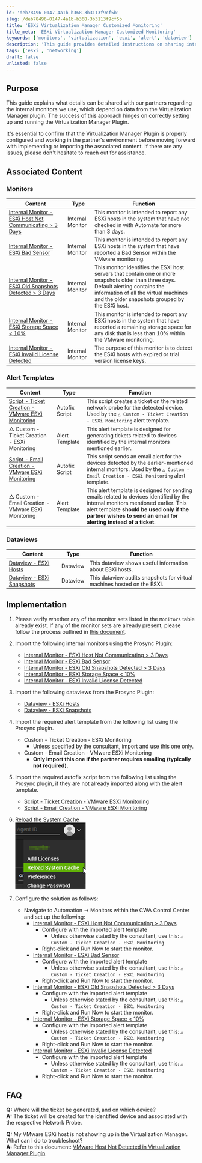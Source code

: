 ```yaml
---
id: 'deb78496-0147-4a1b-b368-3b3113f9cf5b'
slug: /deb78496-0147-4a1b-b368-3b3113f9cf5b
title: 'ESXi Virtualization Manager Customized Monitoring'
title_meta: 'ESXi Virtualization Manager Customized Monitoring'
keywords: ['monitors', 'virtualization', 'esxi', 'alert', 'dataview']
description: 'This guide provides detailed instructions on sharing internal monitor details with partners regarding the Virtualization Manager plugin. It includes setup, implementation steps, and associated content for monitoring ESXi hosts.'
tags: ['esxi', 'networking']
draft: false
unlisted: false
---
```


## Purpose

This guide explains what details can be shared with our partners regarding the internal monitors we use, which depend on data from the Virtualization Manager plugin. The success of this approach hinges on correctly setting up and running the Virtualization Manager Plugin.

It's essential to confirm that the Virtualization Manager Plugin is properly configured and working in the partner's environment before moving forward with implementing or importing the associated content. If there are any issues, please don't hesitate to reach out for assistance.

## Associated Content

### Monitors

| Content                                                                                       | Type            | Function                                                                                                                                                           |
|-----------------------------------------------------------------------------------------------|-----------------|--------------------------------------------------------------------------------------------------------------------------------------------------------------------|
| [Internal Monitor - ESXi Host Not Communicating > 3 Days](<../cwa/monitors/ESXi Host Not Communicating 3 Days.md>) | Internal Monitor | This monitor is intended to report any ESXi hosts in the system that have not checked in with Automate for more than 3 days.                                   |
| [Internal Monitor - ESXi Bad Sensor](/docs/2f8424d7-00aa-4cee-a4fb-56cbc412108b)                  | Internal Monitor | This monitor is intended to report any ESXi hosts in the system that have reported a Bad Sensor within the VMware monitoring.                                   |
| [Internal Monitor - ESXi Old Snapshots Detected > 3 Days](<../cwa/monitors/ESXi Old Snapshots Detected 3 Days.md>) | Internal Monitor | This monitor identifies the ESXi host servers that contain one or more snapshots older than three days. Default alerting contains the information of all the virtual machines and the older snapshots grouped by the ESXi host. |
| [Internal Monitor - ESXi Storage Space < 10%](<../cwa/monitors/ESXi Storage Space 10.md>)   | Internal Monitor | This monitor is intended to report any ESXi hosts in the system that have reported a remaining storage space for any disk that is less than 10% within the VMware monitoring. |
| [Internal Monitor - ESXi Invalid License Detected](/docs/e413063b-7bce-4a4e-99ce-daea264d6ac6) | Internal Monitor | The purpose of this monitor is to detect the ESXi hosts with expired or trial version license keys.                                                              |

### Alert Templates

| Content                                                                                               | Type            | Function                                                                                                                                                                                                                     |
|-------------------------------------------------------------------------------------------------------|-----------------|------------------------------------------------------------------------------------------------------------------------------------------------------------------------------------------------------------------------------|
| [Script - Ticket Creation - VMware ESXi Monitoring](/docs/7fbdffc1-7472-4276-914d-1e5b845dcd3c) | Autofix Script  | This script creates a ticket on the related network probe for the detected device. Used by the `△ Custom - Ticket Creation - ESXi Monitoring` alert template.                                                             |
| △ Custom - Ticket Creation - ESXi Monitoring                                                          | Alert Template   | This alert template is designed for generating tickets related to devices identified by the internal monitors mentioned earlier.                                                                                         |
| [Script - Email Creation - VMware ESXi Monitoring](/docs/642f7615-925c-481f-b4bf-8d6b2c9ad6de) | Autofix Script  | This script sends an email alert for the devices detected by the earlier-mentioned internal monitors. Used by the `△ Custom - Email Creation - ESXi Monitoring` alert template.                                             |
| △ Custom - Email Creation - VMware ESXi Monitoring                                                   | Alert Template   | This alert template is designed for sending emails related to devices identified by the internal monitors mentioned earlier. This alert template **should be used only if the partner wishes to send an email for alerting instead of a ticket**. |

### Dataviews

| Content                                                                                   | Type      | Function                                                                                                 |
|-------------------------------------------------------------------------------------------|-----------|----------------------------------------------------------------------------------------------------------|
| [Dataview - ESXi Hosts](/docs/556a609f-b0e6-401b-afc0-17932fde35c7)                  | Dataview  | This dataview shows useful information about ESXi hosts.                                               |
| [Dataview - ESXi Snapshots](/docs/4afe3dcb-4326-4833-a87a-77a14a882c81)            | Dataview  | This dataview audits snapshots for virtual machines hosted on the ESXi.                                |

## Implementation

1. Please verify whether any of the monitor sets listed in the `Monitors` table already exist. If any of the monitor sets are already present, please follow the process outlined in [this document](https://proval.itglue.com/5078775/docs/14731110).

2. Import the following internal monitors using the Prosync Plugin:
   - [Internal Monitor - ESXi Host Not Communicating > 3 Days](<../cwa/monitors/ESXi Host Not Communicating 3 Days.md>)
   - [Internal Monitor - ESXi Bad Sensor](/docs/2f8424d7-00aa-4cee-a4fb-56cbc412108b)
   - [Internal Monitor - ESXi Old Snapshots Detected > 3 Days](<../cwa/monitors/ESXi Old Snapshots Detected 3 Days.md>)
   - [Internal Monitor - ESXi Storage Space < 10%](<../cwa/monitors/ESXi Storage Space 10.md>)
   - [Internal Monitor - ESXi Invalid License Detected](/docs/e413063b-7bce-4a4e-99ce-daea264d6ac6)

3. Import the following dataviews from the Prosync Plugin:
   - [Dataview - ESXi Hosts](/docs/556a609f-b0e6-401b-afc0-17932fde35c7)
   - [Dataview - ESXi Snapshots](/docs/4afe3dcb-4326-4833-a87a-77a14a882c81)

4. Import the required alert template from the following list using the Prosync plugin.
   - Custom - Ticket Creation - ESXi Monitoring
     - Unless specified by the consultant, import and use this one only.
   - Custom - Email Creation - VMware ESXi Monitoring
     - **Only import this one if the partner requires emailing (typically not required).**

5. Import the required autofix script from the following list using the Prosync plugin, if they are not already imported along with the alert template.
   - [Script - Ticket Creation - VMware ESXi Monitoring](/docs/7fbdffc1-7472-4276-914d-1e5b845dcd3c)
   - [Script - Email Creation - VMware ESXi Monitoring](/docs/642f7615-925c-481f-b4bf-8d6b2c9ad6de)

6. Reload the System Cache  
   ![Reload System Cache](../../static/img/ESXi-Virtualization-Manager-Customized-Monitoring/image_1.png)

7. Configure the solution as follows:
   - Navigate to Automation → Monitors within the CWA Control Center and set up the following:
     - [Internal Monitor - ESXi Host Not Communicating > 3 Days](<../cwa/monitors/ESXi Host Not Communicating 3 Days.md>)
       - Configure with the imported alert template
         - Unless otherwise stated by the consultant, use this: `△ Custom - Ticket Creation - ESXi Monitoring`
       - Right-click and Run Now to start the monitor.
     - [Internal Monitor - ESXi Bad Sensor](/docs/2f8424d7-00aa-4cee-a4fb-56cbc412108b)
       - Configure with the imported alert template
         - Unless otherwise stated by the consultant, use this: `△ Custom - Ticket Creation - ESXi Monitoring`
       - Right-click and Run Now to start the monitor.
     - [Internal Monitor - ESXi Old Snapshots Detected > 3 Days](<../cwa/monitors/ESXi Old Snapshots Detected 3 Days.md>)
       - Configure with the imported alert template
         - Unless otherwise stated by the consultant, use this: `△ Custom - Ticket Creation - ESXi Monitoring`
       - Right-click and Run Now to start the monitor.
     - [Internal Monitor - ESXi Storage Space < 10%](<../cwa/monitors/ESXi Storage Space 10.md>)
       - Configure with the imported alert template
         - Unless otherwise stated by the consultant, use this: `△ Custom - Ticket Creation - ESXi Monitoring`
       - Right-click and Run Now to start the monitor.
     - [Internal Monitor - ESXi Invalid License Detected](/docs/e413063b-7bce-4a4e-99ce-daea264d6ac6)
       - Configure with the imported alert template
         - Unless otherwise stated by the consultant, use this: `△ Custom - Ticket Creation - ESXi Monitoring`
       - Right-click and Run Now to start the monitor.

## FAQ

**Q:** Where will the ticket be generated, and on which device?  
**A:** The ticket will be created for the identified device and associated with the respective Network Probe.

**Q:** My VMware ESXi host is not showing up in the Virtualization Manager. What can I do to troubleshoot?  
**A:** Refer to this document: [VMware Host Not Detected in Virtualization Manager Plugin](/docs/2dc2bb07-e083-48d0-836e-55e40c05c871)



